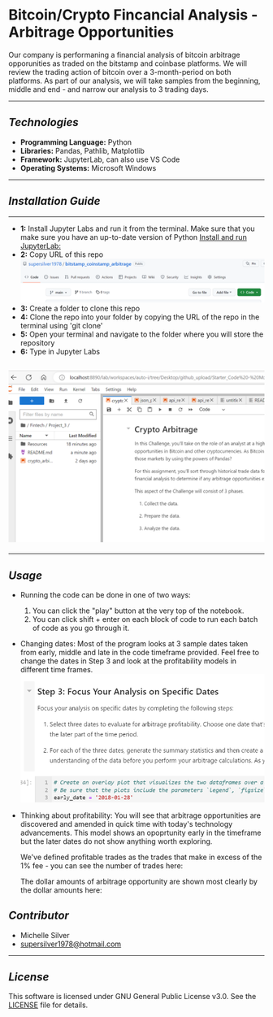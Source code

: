 # Bitcoin/Crypto Fincancial Analysis - Arbitrage Opportunities 

Our company is performaning a financial analysis of bitcoin arbitrage opporunities as traded on the bitstamp and coinbase platforms. We will review the trading action of bitcoin over a 3-month-period on both platforms. As part of our analysis, we will take samples from the beginning, middle and end - and narrow our analysis to 3 trading days.

---

## *Technologies*

- **Programming Language:** Python
- **Libraries:** Pandas, Pathlib, Matplotlib
- **Framework:** JupyterLab, can also use VS Code
- **Operating Systems:** Microsoft Windows

---

## *Installation Guide*

****
- **1:** Install Jupyter Labs and run it from the terminal. Make sure that you make sure you have an up-to-date version of Python
 [Install and run JupyterLab:](https://jupyter.org/install)
- **2:** Copy URL of this repo <img width="550" alt="Screenshot 2023-04-02 at 3 19 14 PM" src=https://github.com/supersilver1978/bitcoin_arbitrage/blob/main/Resources/github.png>
- **3:** Create a folder to clone this repo
- **4:** Clone the repo into your folder by copying the URL of the repo in the terminal using 'git clone' 
- **5:** Open your terminal and navigate to the folder where you will store the repository 
- **6:** Type in Jupyter Labs 

![Notebook preview](https://github.com/supersilver1978/bitcoin_arbitrage/blob/main/Resources/jupyter_folder.png)
- 
---

## *Usage*

- Running the code can be done in one of two ways:
    1. You can click the "play" button at the very top of the notebook.
    2. You can click shift + enter on each block of code to run each batch of code as you go through it. 
   
- Changing dates:
    Most of the program looks at 3 sample dates taken from early, middle and late in the code timeframe provided. Feel free to change the dates in Step 3 and look at the profitability models in different time frames.  <img width="550" alt="Screenshot 2023-04-02 at 3 19 14 PM" src=https://github.com/supersilver1978/bitcoin_arbitrage/blob/main/Resources/dates.png>
    
- Thinking about profitability:
    You will see that arbitrage opportunities are discovered and amended in quick time with today's technology advancements. This model shows an opoprtunity early in the timeframe but the later dates do not show anything worth exploring. 
    
    We've defined profitable trades as the trades that make in excess of the 1% fee - you can see the number of trades here:
    
    The dollar amounts of arbitrage opportunity are shown most clearly by the dollar amounts here:
    
    
    
## *Contributor*

- Michelle Silver
- supersilver1978@hotmail.com

---

## *License*

This software is licensed under GNU General Public License v3.0. See the [LICENSE](https://github.com/djohnst914/Loan_Qualifier_New_Feature/blob/main/LICENSE) file for details. 
